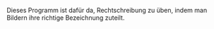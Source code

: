Dieses Programm ist dafür da, Rechtschreibung zu üben, indem man Bildern ihre richtige Bezeichnung zuteilt.
